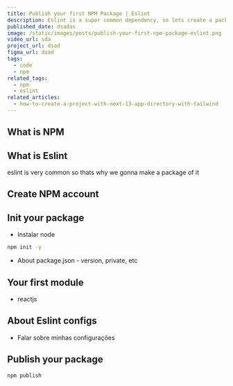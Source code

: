 ```yaml
---
title: Publish your first NPM Package | Eslint
description: Eslint is a super common dependency, so lets create a package to use everywhere
published_date: dsadas
image: /static/images/posts/publish-your-first-npm-package-eslint.png
video_url: sda
project_url: dsad
figma_url: dsad
tags:
  - code
  - npm
related_tags:
  - npm
  - eslint
related_articles:
  - how-to-create-a-project-with-next-13-app-directory-with-tailwind
---
```


## What is NPM

## What is Eslint

eslint is very common so thats why we gonna make a package of it

## Create NPM account

## Init your package

- Instalar node
```bash
npm init -y
```

- About package.json - version, private, etc

## Your first module

- reactjs

## About Eslint configs

- Falar sobre minhas configurações

## Publish your package

```bash
npm publish
```
